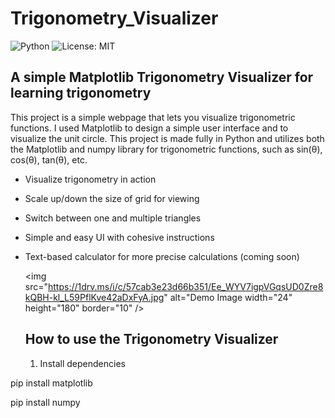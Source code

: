 # Trigonometry_Visualizer

![Python](https://img.shields.io/badge/Python-3.11-blue)
![License: MIT](https://img.shields.io/badge/License-MIT-yellow.svg)

## A simple Matplotlib Trigonometry Visualizer for learning trigonometry

This project is a simple webpage that lets you visualize trigonometric functions. I used Matplotlib to design a simple user interface and to visualize the unit circle. This project is made fully in Python and utilizes both the Matplotlib and numpy library for trigonometric functions, such as sin(θ), cos(θ), tan(θ), etc.

 * Visualize trigonometry in action
 * Scale up/down the size of grid for viewing
 * Switch between one and multiple triangles
 * Simple and easy UI with cohesive instructions
 * Text-based calculator for more precise calculations (coming soon)

   <img src="https://1drv.ms/i/c/57cab3e23d66b351/Ee_WYV7igpVGqsUD0Zre8kQBH-kl_L59PflKve42aDxFyA.jpg" alt="Demo Image width="24"
   height="180" border="10" />

   ## How to use the Trigonometry Visualizer

   1. Install dependencies
  
pip install matplotlib

pip install numpy
